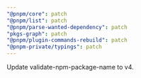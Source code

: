 ```yaml
---
"@pnpm/core": patch
"@pnpm/list": patch
"@pnpm/parse-wanted-dependency": patch
"pkgs-graph": patch
"@pnpm/plugin-commands-rebuild": patch
"@pnpm-private/typings": patch
---
```


Update validate-npm-package-name to v4.
